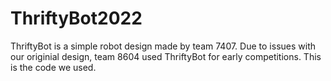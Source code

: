 # ThriftyBot2022

ThriftyBot is a simple robot design made by team 7407. Due to issues with our originial design, team 8604 used ThriftyBot for early competitions. This is the code we used.
